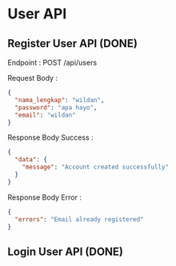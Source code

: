# User API

## Register User API (DONE)

Endpoint : POST /api/users

Request Body :

```json
{
  "nama_lengkap": "wildan",
  "password": "apa hayo",
  "email": "wildan"
}
```

Response Body Success :

```json
{
  "data": {
    "message": "Account created successfully"
  }
}
```

Response Body Error :

```json
{
  "errors": "Email already registered"
}
```

## Login User API (DONE)